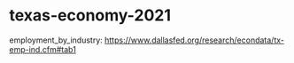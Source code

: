 # texas-economy-2021

employment_by_industry: https://www.dallasfed.org/research/econdata/tx-emp-ind.cfm#tab1
